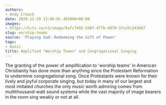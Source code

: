 ```yaml
---
authors:
- Andy Crouch
date: 2020-12-29 13:46:01.403000+00:00
images:
- https://hcti.io/v1/image/9afc7492-5d8f-477b-b070-37cd3c243b67
slug: worship-teams
source: 'Playing God: Redeeming the Gift of Power'
tags:
- music
title: Amplified "Worship Teams" and Congregational Singing
---
```


The granting of the power of amplification to 'worship teams' in American Christianity has done more than anything since the Protestant Reformation to undermine congregational song. Once Protestants were known for their lively and joyful corporate singing, but today in many of our largest and most imitated churches the only music worth admiring comes from multithousand-watt sound systems while the vast majority of image bearers in the room sing weakly or not at all.
